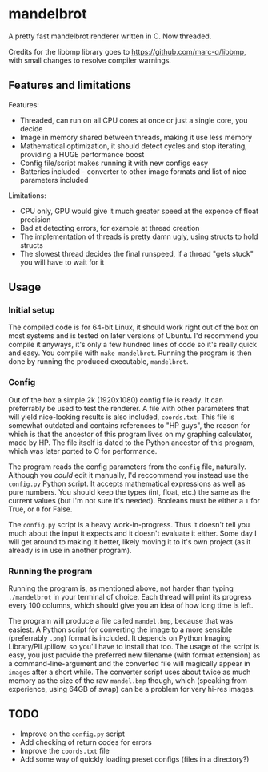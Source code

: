 # mandelbrot
A pretty fast mandelbrot renderer written in C.
Now threaded.

Credits for the libbmp library goes to <https://github.com/marc-q/libbmp>, with small changes to resolve compiler warnings.

## Features and limitations
Features:
- Threaded, can run on all CPU cores at once or just a single core, you decide
- Image in memory shared between threads, making it use less memory
- Mathematical optimization, it should detect cycles and stop iterating, providing a HUGE performance boost
- Config file/script makes running it with new configs easy
- Batteries included - converter to other image formats and list of nice parameters included

Limitations:
- CPU only, GPU would give it much greater speed at the expence of float precision
- Bad at detecting errors, for example at thread creation
- The implementation of threads is pretty damn ugly, using structs to hold structs
- The slowest thread decides the final runspeed, if a thread "gets stuck" you will have to wait for it

## Usage
### Initial setup
The compiled code is for 64-bit Linux, it should work right out of the box on most systems and is tested on later versions of Ubuntu.
I'd recommend you compile it anyways, it's only a few hundred lines of code so it's really quick and easy.
You compile with `make mandelbrot`.
Running the program is then done by running the produced executable, `mandelbrot`.

### Config
Out of the box a simple 2k (1920x1080) config file is ready.
It can preferrably be used to test the renderer.
A file with other parameters that will yield nice-looking results is also included, `coords.txt`.
This file is somewhat outdated and contains references to "HP guys", the reason for which is that the ancestor of this program lives on my graphing calculator, made by HP.
The file itself is dated to the Python ancestor of this program, which was later ported to C for performance.

The program reads the config parameters from the `config` file, naturally.
Although you _could_ edit it manually, I'd reccommend you instead use the `config.py` Python script.
It accepts mathematical expressions as well as pure numbers.
You should keep the types (int, float, etc.) the same as the current values (but I'm not sure it's needed).
Booleans must be either a `1` for True, or `0` for False.

The `config.py` script is a heavy work-in-progress.
Thus it doesn't tell you much about the input it expects and it doesn't evaluate it either.
Some day I will get around to making it better, likely moving it to it's own project (as it already is in use in another program).

### Running the program
Running the program is, as mentioned above, not harder than typing `./mandelbrot` in your terminal of choice.
Each thread will print its progress every 100 columns, which should give you an idea of how long time is left.

The program will produce a file called `mandel.bmp`, because that was easiest.
A Python script for converting the image to a more sensible (preferrably `.png`) format is included.
It depends on Python Imaging Library/PIL/pillow, so you'll have to install that too.
The usage of the script is easy, you just provide the preferred new filename (with format extension) as a command-line-argument and the converted file will magically appear in `images` after a short while.
The converter script uses about twice as much memory as the size of the raw `mandel.bmp` though, which (speaking from experience, using 64GB of swap) can be a problem for very hi-res images.

## TODO
- Improve on the `config.py` script
- Add checking of return codes for errors
- Improve the `coords.txt` file
- Add some way of quickly loading preset configs (files in a directory?)
